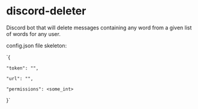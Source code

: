 # discord-deleter

Discord bot that will delete messages containing any word from a given list of words for any user.

config.json file skeleton:


`{
    
    "token": "",

    "url": "",

    "permissions": <some_int>
}`

